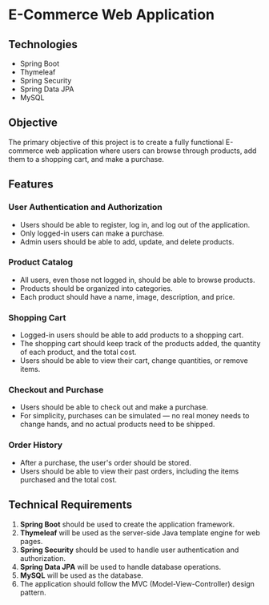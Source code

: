 # E-Commerce Web Application

## Technologies
- Spring Boot
- Thymeleaf
- Spring Security
- Spring Data JPA
- MySQL

## Objective
The primary objective of this project is to create a fully functional E-commerce web application where users can browse through products, add them to a shopping cart, and make a purchase. 

## Features

### User Authentication and Authorization
- Users should be able to register, log in, and log out of the application.
- Only logged-in users can make a purchase.
- Admin users should be able to add, update, and delete products.

### Product Catalog
- All users, even those not logged in, should be able to browse products.
- Products should be organized into categories.
- Each product should have a name, image, description, and price.

### Shopping Cart
- Logged-in users should be able to add products to a shopping cart.
- The shopping cart should keep track of the products added, the quantity of each product, and the total cost.
- Users should be able to view their cart, change quantities, or remove items.

### Checkout and Purchase
- Users should be able to check out and make a purchase.
- For simplicity, purchases can be simulated — no real money needs to change hands, and no actual products need to be shipped.

### Order History
- After a purchase, the user's order should be stored.
- Users should be able to view their past orders, including the items purchased and the total cost.

## Technical Requirements

1. **Spring Boot** should be used to create the application framework.
2. **Thymeleaf** will be used as the server-side Java template engine for web pages.
3. **Spring Security** should be used to handle user authentication and authorization.
4. **Spring Data JPA** will be used to handle database operations.
5. **MySQL** will be used as the database.
6. The application should follow the MVC (Model-View-Controller) design pattern.
